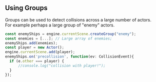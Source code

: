 ## Using Groups

Groups can be used to detect collisions across a large number of actors. For example
perhaps a large group of "enemy" actors.

```typescript
const enemyShips = engine.currentScene.createGroup("enemy");
const enemies = [...]; // Large array of enemies;
enemyShips.add(enemies);
const player = new Actor();
engine.currentScene.add(player);
enemyShips.on('precollision', function(ev: CollisionEvent){
  if (e.other === player) {
      //console.log("collision with player!");
  }
});
```

